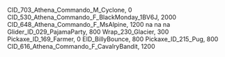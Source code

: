 CID_703_Athena_Commando_M_Cyclone, 0
CID_530_Athena_Commando_F_BlackMonday_1BV6J, 2000
CID_648_Athena_Commando_F_MsAlpine, 1200
na
na
na
Glider_ID_029_PajamaParty, 800
Wrap_230_Glacier, 300
Pickaxe_ID_169_Farmer, 0
EID_BillyBounce, 800
Pickaxe_ID_215_Pug, 800
CID_616_Athena_Commando_F_CavalryBandit, 1200
